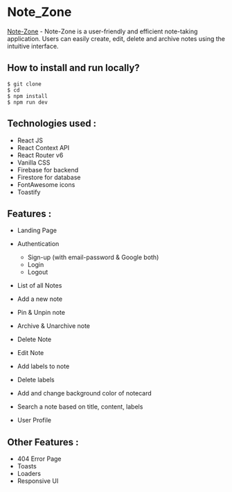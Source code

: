 # Note_Zone
[Note-Zone](https://note-taking-reactapp.netlify.app/) - Note-Zone is a user-friendly and efficient note-taking application. Users can easily create, edit, delete and archive notes using the intuitive interface.

## How to install and run locally?

```
$ git clone 
$ cd 
$ npm install
$ npm run dev
```

## **Technologies used :**

- React JS
- React Context API 
- React Router v6
- Vanilla CSS
- Firebase for backend
- Firestore for database
- FontAwesome icons
- Toastify


## **Features :**

- Landing Page
- Authentication
  - Sign-up (with email-password & Google both)
  - Login
  - Logout

- List of all Notes 
- Add a new note
- Pin & Unpin note
- Archive & Unarchive note
- Delete Note
- Edit Note
- Add labels to note
- Delete labels
- Add and change background color of notecard
- Search a note based on title, content, labels
- User Profile

## **Other Features :**

- 404 Error Page
- Toasts
- Loaders
- Responsive UI
